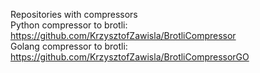 Repositories with compressors  
Python compressor to brotli: https://github.com/KrzysztofZawisla/BrotliCompressor  
Golang compressor to brotli: https://github.com/KrzysztofZawisla/BrotliCompressorGO  
